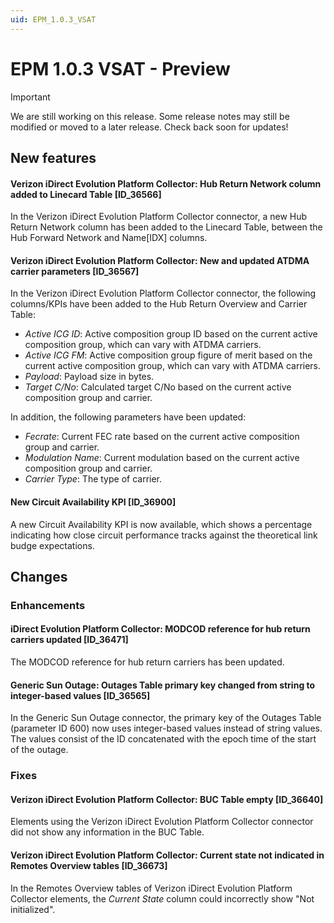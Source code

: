 ```yaml
---
uid: EPM_1.0.3_VSAT
---
```


# EPM 1.0.3 VSAT - Preview

> [!IMPORTANT]
> We are still working on this release. Some release notes may still be modified or moved to a later release. Check back soon for updates!

## New features

#### Verizon iDirect Evolution Platform Collector: Hub Return Network column added to Linecard Table [ID_36566]

In the Verizon iDirect Evolution Platform Collector connector, a new Hub Return Network column has been added to the Linecard Table, between the Hub Forward Network and Name[IDX] columns.

#### Verizon iDirect Evolution Platform Collector: New and updated ATDMA carrier parameters [ID_36567]

In the Verizon iDirect Evolution Platform Collector connector, the following columns/KPIs have been added to the Hub Return Overview and Carrier Table:

- *Active ICG ID*: Active composition group ID based on the current active composition group, which can vary with ATDMA carriers.
- *Active ICG FM*: Active composition group figure of merit based on the current active composition group, which can vary with ATDMA carriers.
- *Payload*: Payload size in bytes.
- *Target C/No*: Calculated target C/No based on the current active composition group and carrier.

In addition, the following parameters have been updated:

- *Fecrate*: Current FEC rate based on the current active composition group and carrier.
- *Modulation Name*: Current modulation based on the current active composition group and carrier.
- *Carrier Type*: The type of carrier.

#### New Circuit Availability KPI [ID_36900]

A new Circuit Availability KPI is now available, which shows a percentage indicating how close circuit performance tracks against the theoretical link budge expectations.

## Changes

### Enhancements

#### iDirect Evolution Platform Collector: MODCOD reference for hub return carriers updated [ID_36471]

The MODCOD reference for hub return carriers has been updated.

#### Generic Sun Outage: Outages Table primary key changed from string to integer-based values [ID_36565]

In the Generic Sun Outage connector, the primary key of the Outages Table (parameter ID 600) now uses integer-based values instead of string values. The values consist of the ID concatenated with the epoch time of the start of the outage.

### Fixes

#### Verizon iDirect Evolution Platform Collector: BUC Table empty [ID_36640]

Elements using the Verizon iDirect Evolution Platform Collector connector did not show any information in the BUC Table.

#### Verizon iDirect Evolution Platform Collector: Current state not indicated in Remotes Overview tables [ID_36673]

In the Remotes Overview tables of Verizon iDirect Evolution Platform Collector elements, the *Current State* column could incorrectly show "Not initialized".
